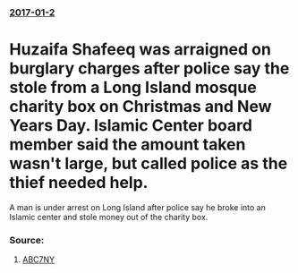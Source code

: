 ### [2017-01-2](/news/2017/01/2/index.md)

#  Huzaifa Shafeeq was arraigned on burglary charges after police say the stole from a Long Island mosque charity box on Christmas and New Years Day. Islamic Center board member said the amount taken wasn't large, but called police as the thief needed help. 

A man is under arrest on Long Island after police say he broke into an Islamic center and stole money out of the charity box. 


### Source:

1. [ABC7NY](http://abc7ny.com/news/man-charged-with-stealing-from-charity-box-at-long-island-islamic-center-/1682328/)

